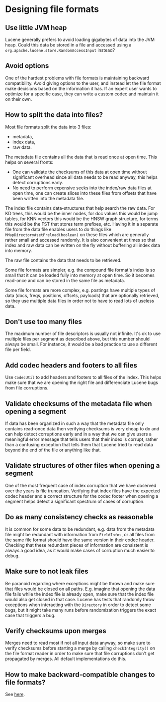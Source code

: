 <!--
Licensed to the Apache Software Foundation (ASF) under one
or more contributor license agreements.  See the NOTICE file
distributed with this work for additional information
regarding copyright ownership.  The ASF licenses this file
to you under the Apache License, Version 2.0 (the
"License"); you may not use this file except in compliance
with the License.  You may obtain a copy of the License at

    http://www.apache.org/licenses/LICENSE-2.0

Unless required by applicable law or agreed to in writing,
software distributed under the License is distributed on an
"AS IS" BASIS, WITHOUT WARRANTIES OR CONDITIONS OF ANY
KIND, either express or implied.  See the License for the
specific language governing permissions and limitations
under the License.
-->

# Designing file formats

## Use little JVM heap

Lucene generally prefers to avoid loading gigabytes of data into the JVM heap.
Could this data be stored in a file and accessed using a
`org.apache.lucene.store.RandomAccessInput` instead?

## Avoid options

One of the hardest problems with file formats is maintaining backward
compatibility. Avoid giving options to the user, and instead let the file
format make decisions based on the information it has. If an expert user wants
to optimize for a specific case, they can write a custom codec and maintain it
on their own.

## How to split the data into files?

Most file formats split the data into 3 files:
- metadata,
- index data,
- raw data.

The metadata file contains all the data that is read once at open time. This
helps on several fronts:
- One can validate the checksums of this data at open time without significant
overhead since all data needs to be read anyway, this helps detect
corruptions early.
- No need to perform expensive seeks into the index/raw data files at open
time, one can create slices into these files from offsets that have been
written into the metadata file.

The index file contains data-structures that help search the raw data. For KD
trees, this would be the inner nodes, for doc values this would be jump tables,
for KNN vectors this would be the HNSW graph structure, for terms this would be
the FST that stores term prefixes, etc. Having it in a separate file from the
data file enables users to do things like `MMapDirectory#setPreload(boolean)`
on these files which are generally rather small and accessed randomly. It is
also convenient at times so that index and raw data can be written on the fly
without buffering all index data into memory.

The raw file contains the data that needs to be retrieved.

Some file formats are simpler, e.g. the compound file format's index is so
small that it can be loaded fully into memory at open time. So it becomes
read-once and can be stored in the same file as metadata.

Some file formats are more complex, e.g. postings have multiple types of data
(docs, freqs, positions, offsets, payloads) that are optionally retrieved, so
they use multiple data files in order not to have to read lots of useless data.

## Don't use too many files

The maximum number of file descriptors is usually not infinite. It's ok to use
multiple files per segment as described above, but this number should always be
small. For instance, it would be a bad practice to use a different file per
field.

## Add codec headers and footers to all files

Use `CodecUtil` to add headers and footers to all files of the index. This
helps make sure that we are opening the right file and differenciate Lucene
bugs from file corruptions.

## Validate checksums of the metadata file when opening a segment

If data has been organized in such a way that the metadata file only contains
read-once data then verifying checksums is very cheap to do and can help detect
corruptions early and in a way that we can give users a meaningful error
message that tells users that their index is corrupt, rather than a confusing
exception that tells them that Lucene tried to read data beyond the end of the
file or anything like that.

## Validate structures of other files when opening a segment

One of the most frequent case of index corruption that we have observed over
the years is file truncation. Verifying that index files have the expected
codec header and a correct structure for the codec footer when opening a
segment helps detect a significant spectrum of cases of corruption.

## Do as many consistency checks as reasonable

It is common for some data to be redundant, e.g. data from the metadata file
might be redundant with information from `FieldInfos`, or all files from the
same file format should have the same version in their codec header. Checking
that these redundant pieces of information are consistent is always a good
idea, as it would make cases of corruption much easier to debug.

## Make sure to not leak files

Be paranoid regarding where exceptions might be thrown and make sure that files
would be closed on all paths. E.g. imagine that opening the data file fails
while the index file is already open, make sure that the index file would also
get closed in that case. Lucene has tests that randomly throw exceptions when
interacting with the `Directory` in order to detect some bugs, but it might
take many runs before randomization triggers the exact case that triggers a
bug.

## Verify checksums upon merges

Merges need to read most if not all input data anyway, so make sure to verify
checksums before starting a merge by calling `checkIntegrity()` on the file
format reader in order to make sure that file corruptions don't get propagated
by merges. All default implementations do this.

## How to make backward-compatible changes to file formats?

See [here](../lucene/backward-codecs/README.md).
